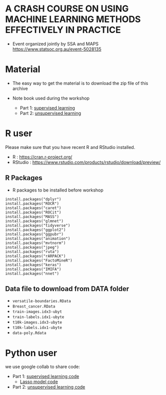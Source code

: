 # A CRASH COURSE ON USING MACHINE LEARNING METHODS EFFECTIVELY IN PRACTICE

- Event organized jointly by SSA and MAPS  https://www.statsoc.org.au/event-5028135

# Material

- The easy way to get the material is to download the zip file of this archive

- Note book used during the workshop
    - Part 1: [supervised learning](/Machine_learning_PART1.nb.zip)
    - Part 2: [unsupervised learning](/Machine_learning_Part2.nb.html.zip)



# R user 

Please make sure that you have  recent R and RStudio installed.

  - R : https://cran.r-project.org/
  - RStudio : https://www.rstudio.com/products/rstudio/download/preview/


## R Packages 

- R packages to be installed before workshop

```{r,eval=FALSE}
install.packages("dplyr")
install.packages("ROCR")
install.packages("caret")
install.packages("ROCit")
install.packages("MASS")
install.packages("glmnet")
install.packages("tidyverse")
install.packages("ggplot2")
install.packages("ggpubr")
install.packages("animation")
install.packages("mvtnorm")
install.packages("jpeg")
install.packages("ruta")
install.packages("rARPACK")
install.packages("FactoMineR")
install.packages("keras")
install.packages("IMIFA")
install.packages("nnet")
```


## Data file to download from DATA folder

- ``versatile-boundaries.RData``
- ``Breast_cancer.RData``
- ``train-images.idx3-ubyt``
- ``train-labels.idx1-ubyte``
- ``t10k-images.idx3-ubyte``
- ``t10k-labels.idx1-ubyte``
- ``data-poly.Rdata``


# Python user

we use google collab to share code:

- Part 1: [supervised learning code](https://colab.research.google.com/drive/1UgQSb3lGnxsTf1WBzH8jxusZs5rema88?usp=sharing)
    - [Lasso model code](https://colab.research.google.com/drive/1QRTvbggQ8DfujIfwnuQNT6Gzd_o7X8jU?usp=sharing) 
- Part 2: [unsupervised learning code](https://colab.research.google.com/drive/1AcaLjqUGbXsKuv0L9BlyWr_XZTuVh3Wi?usp=sharing)





